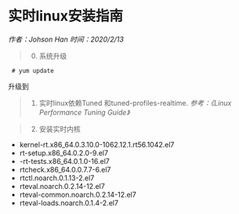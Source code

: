 # 实时linux安装指南
_作者：Johson Han   时间：2020/2/13_

> 0. 系统升级 

<code> # yum update </code>

升级到
> 1. 实时linux依赖Tuned 和tuned-profiles-realtime. 
_参考：《Linux Performance Tuning Guide》_

> 2. 安装实时内核


* kernel-rt.x86_64.0.3.10.0-1062.12.1.rt56.1042.el7
* rt-setup.x86_64.0.2.0-9.el7 
* -rt-tests.x86_64.0.1.0-16.el7 
* rtcheck.x86_64.0.0.7.7-6.el7 
* rtctl.noarch.0.1.13-2.el7 
* rteval.noarch.0.2.14-12.el7 
* rteval-common.noarch.0.2.14-12.el7 
* rteval-loads.noarch.0.1.4-2.el7 